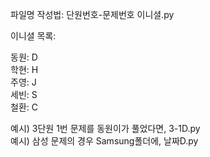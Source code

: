 파일명 작성법: 단원번호-문제번호 이니셜.py

이니셜 목록:

동원: D  
학현: H  
주영: J  
세빈: S  
철환: C  

예시) 3단원 1번 문제를 동원이가 풀었다면, 3-1D.py  
예시) 삼성 문제의 경우 Samsung폴더에, 날짜D.py
